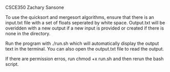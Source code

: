 CSCE350 Zachary Sansone

To use the quicksort and mergesort algorithms, ensure that there is an input.txt file with a set of floats seperated by white space. Output.txt will be overidden with a new output if a new input is provided or created if there is none in the directory.

Run the program with ./run.sh which will automatically display the output text in the terminal. You can also open the output.txt file to read the output.

If there are permission erros, run chmod +x run.sh and then rerun the bash script. 
